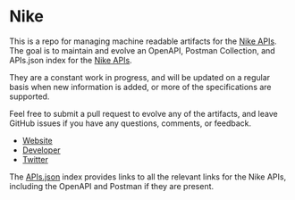 # NikeThis is a repo for managing machine readable artifacts for the [Nike APIs](http://dev.nike.com). The goal is to maintain and evolve an OpenAPI, Postman Collection, and APIs.json index for the [Nike APIs](http://dev.nike.com).They are a constant work in progress, and will be updated on a regular basis when new information is added, or more of the specifications are supported.Feel free to submit a pull request to evolve any of the artifacts, and leave GitHub issues if you have any questions, comments, or feedback.- [Website](http://dev.nike.com)- [Developer](http://dev.nike.com)- [Twitter](https://twitter.com/Nike)The [APIs.json](https://github.com/api-evangelist/nike/blob/master/apis.json) index provides links to all the relevant links for the Nike APIs, including the OpenAPI and Postman if they are present.